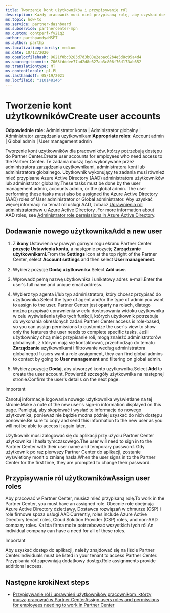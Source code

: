```yaml
---
title: Tworzenie kont użytkowników i przypisywanie ról
description: Każdy pracownik musi mieć przypisaną rolę, aby uzyskać dostęp do Partner Center. Dowiedz się, jak tworzyć konta użytkowników, przypisywać role i ustawiać uprawnienia.
ms.topic: how-to
ms.service: partner-dashboard
ms.subservice: partnercenter-mpn
ms.custom: contperf-fy21q2
author: parthpandyaMSFT
ms.author: parthp
ms.localizationpriority: medium
ms.date: 10/12/2020
ms.openlocfilehash: 9621f0bc3283d7d3b08e2ebac62b4e5d8c95a4d4
ms.sourcegitcommit: 7063fdddee77ad2d8e627ab3c806f76d173ab652
ms.translationtype: MT
ms.contentlocale: pl-PL
ms.lasthandoff: 05/19/2021
ms.locfileid: "110148146"
---
```

# <a name="create-user-accounts"></a><span data-ttu-id="daf74-104">Tworzenie kont użytkowników</span><span class="sxs-lookup"><span data-stu-id="daf74-104">Create user accounts</span></span>  

<span data-ttu-id="daf74-105">**Odpowiednie role:** Administrator konta | Administrator globalny | Administrator zarządzania użytkownikami</span><span class="sxs-lookup"><span data-stu-id="daf74-105">**Appropriate roles**: Account admin | Global admin | User management admin</span></span>

<span data-ttu-id="daf74-106">Tworzenie kont użytkowników dla pracowników, którzy potrzebują dostępu do Partner Center.</span><span class="sxs-lookup"><span data-stu-id="daf74-106">Create user accounts for employees who need access to the Partner Center.</span></span> <span data-ttu-id="daf74-107">Te zadania muszą być wykonywane przez administratora zarządzania użytkownikami, administratora kont lub administratora globalnego. Użytkownik wykonujący te zadania musi również mieć przypisane Azure Active Directory (AAD) administratora użytkowników lub administrator globalny.</span><span class="sxs-lookup"><span data-stu-id="daf74-107">These tasks must be done by the user management admin, accounts admin, or the global admin. The user performing these tasks must also be assigned the Azure Active Directory (AAD) roles of User administrator or Global administrator.</span></span> <span data-ttu-id="daf74-108">Aby uzyskać więcej informacji na temat ról usługi AAD, zobacz [Uprawnienia ról administratorów](/azure/active-directory/users-groups-roles/directory-assign-admin-roles)w u Azure Active Directory .</span><span class="sxs-lookup"><span data-stu-id="daf74-108">For more information about AAD roles, see [Administrator role permissions in Azure Active Directory](/azure/active-directory/users-groups-roles/directory-assign-admin-roles).</span></span>

## <a name="add-a-new-user"></a><span data-ttu-id="daf74-109">Dodawanie nowego użytkownika</span><span class="sxs-lookup"><span data-stu-id="daf74-109">Add a new user</span></span>

1. <span data-ttu-id="daf74-110">Z **ikony** Ustawienia w prawym górnym rogu ekranu Partner Center **pozycję Ustawienia konta,** a następnie pozycję **Zarządzanie użytkownikami.**</span><span class="sxs-lookup"><span data-stu-id="daf74-110">From the **Settings** icon at the top right of the Partner Center, select **Account settings** and then select **User management**.</span></span>

2. <span data-ttu-id="daf74-111">Wybierz pozycję **Dodaj użytkownika**.</span><span class="sxs-lookup"><span data-stu-id="daf74-111">Select **Add user**.</span></span>

3. <span data-ttu-id="daf74-112">Wprowadź pełną nazwę użytkownika i unikatowy adres e-mail.</span><span class="sxs-lookup"><span data-stu-id="daf74-112">Enter the user's full name and unique email address.</span></span>

4. <span data-ttu-id="daf74-113">Wybierz typ agenta i/lub typ administratora, który chcesz przypisać do użytkownika.</span><span class="sxs-lookup"><span data-stu-id="daf74-113">Select the type of agent and/or the type of admin you want to assign to the user.</span></span> <span data-ttu-id="daf74-114">Partner Center jest oparty na rolach, dlatego można przypisać uprawnienia w celu dostosowania widoku użytkownika w celu wyświetlenia tylko tych funkcji, których użytkownik potrzebuje do wykonania określonych zadań.</span><span class="sxs-lookup"><span data-stu-id="daf74-114">Partner Center access is role-based, so you can assign permissions to customize the user's view to show only the features the user needs to complete specific tasks.</span></span>  <span data-ttu-id="daf74-115">Jeśli użytkownicy chcą mieć przypisanie roli, mogą znaleźć administratorów globalnych, z którym mają się kontaktować, przechodząc do tematu **Zarządzanie** użytkownikami i filtrowanie według administratora globalnego.</span><span class="sxs-lookup"><span data-stu-id="daf74-115">If users want a role assignment, they can find global admins to contact by going to **User management** and filtering on global admin.</span></span>

5. <span data-ttu-id="daf74-116">Wybierz pozycję **Dodaj**, aby utworzyć konto użytkownika.</span><span class="sxs-lookup"><span data-stu-id="daf74-116">Select **Add** to create the user account.</span></span> <span data-ttu-id="daf74-117">Potwierdź szczegóły użytkownika na następnej stronie.</span><span class="sxs-lookup"><span data-stu-id="daf74-117">Confirm the user's details on the next page.</span></span>

> [!IMPORTANT]  
> <span data-ttu-id="daf74-118">Zanotuj informacje logowania nowego użytkownika wyświetlane na tej stronie.</span><span class="sxs-lookup"><span data-stu-id="daf74-118">Make a note of the new user's sign-in information displayed on this page.</span></span> <span data-ttu-id="daf74-119">Pamiętaj, aby skopiować i wysłać te informacje do nowego użytkownika, ponieważ nie będzie można później uzyskać do nich dostępu ponownie.</span><span class="sxs-lookup"><span data-stu-id="daf74-119">Be sure to copy and send this information to the new user as you will not be able to access it again later.</span></span> 

<span data-ttu-id="daf74-120">Użytkownik musi zalogować się do aplikacji przy użyciu Partner Center użytkownika i hasła tymczasowego.</span><span class="sxs-lookup"><span data-stu-id="daf74-120">The user will need to sign in to the Partner Center with their user name and temporary password.</span></span> <span data-ttu-id="daf74-121">Gdy użytkownik po raz pierwszy Partner Center do aplikacji, zostanie wyświetlony monit o zmianę hasła.</span><span class="sxs-lookup"><span data-stu-id="daf74-121">When the user signs in to the Partner Center for the first time, they are prompted to change their password.</span></span>

## <a name="assign-user-roles"></a><span data-ttu-id="daf74-122">Przypisywanie ról użytkowników</span><span class="sxs-lookup"><span data-stu-id="daf74-122">Assign user roles</span></span>

<span data-ttu-id="daf74-123">Aby pracować w Partner Center, musisz mieć przypisaną rolę.</span><span class="sxs-lookup"><span data-stu-id="daf74-123">To work in the Partner Center, you must have an assigned role.</span></span>  <span data-ttu-id="daf74-124">Obecnie role obejmują Azure Active Directory dzierżawy, Dostawca rozwiązań w chmurze (CSP) i role firmowe spoza usługi AAD.</span><span class="sxs-lookup"><span data-stu-id="daf74-124">Currently, roles include Azure Active Directory tenant roles, Cloud Solution Provider (CSP) roles, and non-AAD company roles.</span></span> <span data-ttu-id="daf74-125">Każda firma może potrzebować wszystkich tych ról.</span><span class="sxs-lookup"><span data-stu-id="daf74-125">An individual company can have a need for all of these roles.</span></span>

>[!Important]
><span data-ttu-id="daf74-126">Aby uzyskać dostęp do aplikacji, należy znajdować się na liście Partner Center.</span><span class="sxs-lookup"><span data-stu-id="daf74-126">Individuals must be listed in your tenant to access Partner Center.</span></span> <span data-ttu-id="daf74-127">Przypisania ról zapewniają dodatkowy dostęp.</span><span class="sxs-lookup"><span data-stu-id="daf74-127">Role assignments provide additional access.</span></span>

## <a name="next-steps"></a><span data-ttu-id="daf74-128">Następne kroki</span><span class="sxs-lookup"><span data-stu-id="daf74-128">Next steps</span></span>

- [<span data-ttu-id="daf74-129">Przypisywanie ról i uprawnień użytkowników pracownikom, którzy muszą pracować w Partner Center</span><span class="sxs-lookup"><span data-stu-id="daf74-129">Assign users roles and permissions for employees needing to work in Partner Center</span></span>](permissions-overview.md)
